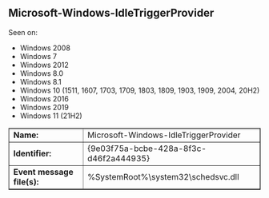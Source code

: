 ## Microsoft-Windows-IdleTriggerProvider

Seen on:
* Windows 2008
* Windows 7
* Windows 2012
* Windows 8.0
* Windows 8.1
* Windows 10 (1511, 1607, 1703, 1709, 1803, 1809, 1903, 1909, 2004, 20H2)
* Windows 2016
* Windows 2019
* Windows 11 (21H2)

<table border="1" class="docutils">
  <tbody>
    <tr>
      <td><b>Name:</b></td>
      <td>Microsoft-Windows-IdleTriggerProvider</td>
    </tr>
    <tr>
      <td><b>Identifier:</b></td>
      <td>{9e03f75a-bcbe-428a-8f3c-d46f2a444935}</td>
    </tr>
    <tr>
      <td><b>Event message file(s):</b></td>
      <td>%SystemRoot%\system32\schedsvc.dll</td>
    </tr>
  </tbody>
</table>

&nbsp;

